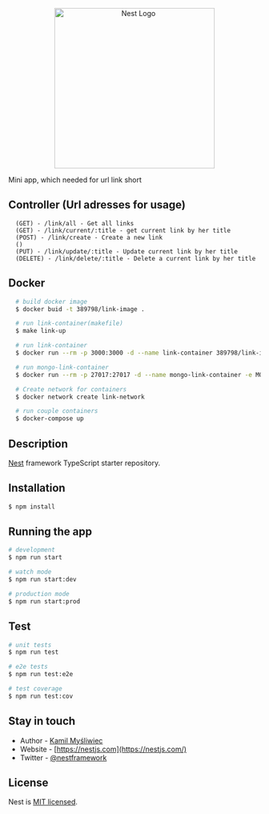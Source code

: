 <p align="center">
  <a href="http://nestjs.com/" target="blank"><img src="https://nestjs.com/img/logo_text.svg" width="320" alt="Nest Logo" /></a>
</p>

[circleci-image]: https://img.shields.io/circleci/build/github/nestjs/nest/master?token=abc123def456
[circleci-url]: https://circleci.com/gh/nestjs/nest

<span>Mini app, which needed for url link short<span>

## Controller (Url adresses for usage)

```
  (GET) - /link/all - Get all links
  (GET) - /link/current/:title - get current link by her title
  (POST) - /link/create - Create a new link
  ()
  (PUT) - /link/update/:title - Update current link by her title
  (DELETE) - /link/delete/:title - Delete a current link by her title
```

## Docker

```bash
  # build docker image
  $ docker buid -t 389798/link-image .

  # run link-container(makefile)
  $ make link-up

  # run link-container
  $ docker run --rm -p 3000:3000 -d --name link-container 389798/link-image

  # run mongo-link-container
  $ docker run --rm -p 27017:27017 -d --name mongo-link-container -e MONGO_INITDB_ROOT_USERNAME=${MONGO_USER} -e MONGO_INITDB_ROOT_PASSWORD=${MONGO_PASSWORD} mongo

  # Create network for containers
  $ docker network create link-network

  # run couple containers
  $ docker-compose up
```

## Description

[Nest](https://github.com/nestjs/nest) framework TypeScript starter repository.

## Installation

```bash
$ npm install
```

## Running the app

```bash
# development
$ npm run start

# watch mode
$ npm run start:dev

# production mode
$ npm run start:prod
```

## Test

```bash
# unit tests
$ npm run test

# e2e tests
$ npm run test:e2e

# test coverage
$ npm run test:cov
```

## Stay in touch

- Author - [Kamil Myśliwiec](https://kamilmysliwiec.com)
- Website - [https://nestjs.com](https://nestjs.com/)
- Twitter - [@nestframework](https://twitter.com/nestframework)

## License

Nest is [MIT licensed](LICENSE).
